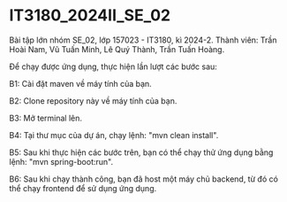 # IT3180_2024II_SE_02
Bài tập lớn nhóm SE_02, lớp 157023 - IT3180, kì 2024-2.
Thành viên: Trần Hoài Nam, Vũ Tuấn Minh, Lê Quý Thành, Trần Tuấn Hoàng.


Để chạy được ứng dụng, thực hiện lần lượt các bước sau:

B1: Cài đặt maven về máy tính của bạn.

B2: Clone repository này về máy tính của bạn.

B3: Mở terminal lên.

B4: Tại thư mục của dự án, chạy lệnh: "mvn clean install".

B5: Sau khi thực hiện các bước trên, bạn có thể chạy thử ứng dụng bằng lệnh: "mvn spring-boot:run".

B6: Sau khi chạy thành công, bạn đã host một máy chủ backend, từ đó có thể chạy frontend để sử dụng ứng dụng.

